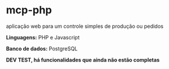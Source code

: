 # mcp-php
aplicação web para um controle simples de produção ou pedidos

**Linguagens:** PHP e Javascript

**Banco de dados:** PostgreSQL

**DEV TEST, há funcionalidades que ainda não estão completas**

